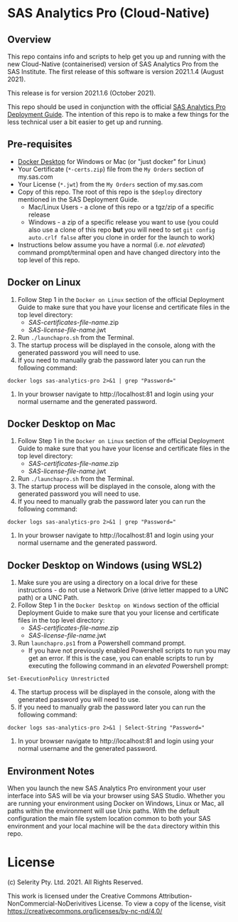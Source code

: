 # SAS Analytics Pro (Cloud-Native)
## Overview
This repo contains info and scripts to help get you up and running with the new Cloud-Native (containerised) version of SAS Analytics Pro from the SAS Institute.  The first release of this software is version 2021.1.4 (August 2021).

This release is for version 2021.1.6 (October 2021).

This repo should be used in conjunction with the official [SAS Analytics Pro Deployment Guide](https://go.documentation.sas.com/doc/en/anprocdc/default/anprowlcm/home.htm).  The intention of this repo is to make a few things for the less technical user a bit easier to get up and running.

## Pre-requisites
* [Docker Desktop](https://www.docker.com/products/docker-desktop) for Windows or Mac (or "just docker" for Linux)
* Your Certificate (`*-certs.zip`) file from the `My Orders` section of my.sas.com
* Your License (`*.jwt`) from the `My Orders` section of my.sas.com
* Copy of this repo. The root of this repo is the `$deploy` directory mentioned in the SAS Deployment Guide.
  * Mac/Linux Users - a clone of this repo or a tgz/zip of a specific release
  * Windows - a zip of a specific release you want to use (you could also use a clone of this repo **but** you will need to set `git config auto.crlf false` after you clone in order for the launch to work)
* Instructions below assume you have a normal (i.e. _not elevated_) command prompt/terminal open and have changed directory into the top level of this repo.


## Docker on Linux
1. Follow Step 1 in the `Docker on Linux` section of the official Deployment Guide to make sure that you have your license and certificate files in the top level directory:
   * _SAS-certificates-file-name_.zip
   * _SAS-license-file-name_.jwt
2. Run `./launchapro.sh` from the Terminal.
3. The startup process will be displayed in the console, along with the generated password you will need to use.
4. If you need to manually grab the password later you can run the following command:
```
docker logs sas-analytics-pro 2>&1 | grep "Password="
```
1. In your browser navigate to http://localhost:81 and login using your normal username and the generated password.

## Docker Desktop on Mac
1. Follow Step 1 in the `Docker on Linux` section of the official Deployment Guide to make sure that you have your license and certificate files in the top level directory:
   * _SAS-certificates-file-name_.zip
   * _SAS-license-file-name_.jwt
2. Run `./launchapro.sh` from the Terminal.
3. The startup process will be displayed in the console, along with the generated password you will need to use.
4. If you need to manually grab the password later you can run the following command:
```
docker logs sas-analytics-pro 2>&1 | grep "Password="
```
1. In your browser navigate to http://localhost:81 and login using your normal username and the generated password.

## Docker Desktop on Windows (using WSL2)
1. Make sure you are using a directory on a local drive for these instructions - do not use a Network Drive (drive letter mapped to a UNC path) or a UNC Path.
2. Follow Step 1 in the `Docker Desktop on Windows` section of the official Deployment Guide to make sure that you your license and certificate files in the top level directory:
   * _SAS-certificates-file-name_.zip
   * _SAS-license-file-name_.jwt
3. Run `launchapro.ps1` from a Powershell command prompt.
   * If you have not previously enabled Powershell scripts to run you may get an error. If this is the case, you can enable scripts to run by executing the following command in an _elevated_ Powershell prompt:
```
Set-ExecutionPolicy Unrestricted
```
4. The startup process will be displayed in the console, along with the generated password you will need to use.
5. If you need to manually grab the password later you can run the following command:
```
docker logs sas-analytics-pro 2>&1 | Select-String "Password="
```
1. In your browser navigate to http://localhost:81 and login using your normal username and the generated password.

## Environment Notes
When you launch the new SAS Analytics Pro environment your user interface into SAS will be via your browser using SAS Studio.  Whether you are running your environment using Docker on Windows, Linux or Mac, all paths within the environment will use Unix paths.  With the default configuration the main file system location common to both your SAS environment and your local machine will be the `data` directory within this repo.

# License
(c) Selerity Pty. Ltd. 2021.  All Rights Reserved.

This work is licensed under the Creative Commons Attribution-NonCommercial-NoDerivitives License. To view a copy 
of the license, visit https://creativecommons.org/licenses/by-nc-nd/4.0/
